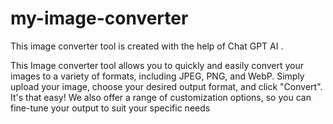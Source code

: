 # my-image-converter
This image converter tool is created with the help of Chat GPT AI .

This Image converter tool allows you to quickly and easily convert 
your images to a variety of formats, including JPEG, PNG, and WebP.
Simply upload your image, choose your desired output format, and 
click "Convert". It's that easy! We also offer a range of customization
options, so you can fine-tune your output to suit your specific needs
